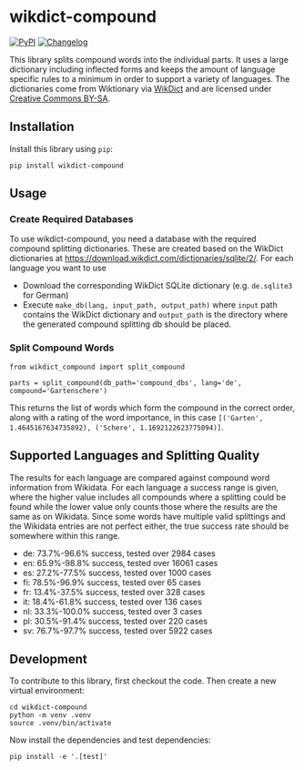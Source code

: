 # wikdict-compound

[![PyPI](https://img.shields.io/pypi/v/wikdict-compound.svg)](https://pypi.org/project/wikdict-compound/)
[![Changelog](https://img.shields.io/github/v/release/karlb/wikdict-compound?include_prereleases&label=changelog)](https://github.com/karlb/wikdict-compound/releases)

This library splits compound words into the individual parts. It uses a large dictionary including inflected forms and keeps the amount of language specific rules to a minimum in order to support a variety of languages.
The dictionaries come from Wiktionary via [WikDict](https://www.wikdict.com/) and are licensed under [Creative Commons BY-SA](https://creativecommons.org/licenses/by-sa/3.0/).

## Installation

Install this library using `pip`:

    pip install wikdict-compound

## Usage

### Create Required Databases

To use wikdict-compound, you need a database with the required compound splitting dictionaries. These are created based on the WikDict dictionaries at <https://download.wikdict.com/dictionaries/sqlite/2/>. For each language you want to use
* Download the corresponding WikDict SQLite dictionary (e.g. `de.sqlite3` for German)
* Execute `make_db(lang, input_path, output_path)` where `input` path contains the WikDict dictionary and `output_path` is the directory where the generated compound splitting db should be placed.

### Split Compound Words

```
from wikdict_compound import split_compound

parts = split_compound(db_path='compound_dbs', lang='de', compound='Gartenschere')
```

This returns the list of words which form the compound in the correct order, along with a rating of the word importance, in this case `[('Garten', 1.4645167634735892), ('Schere', 1.1692122623775094)]`.

## Supported Languages and Splitting Quality

The results for each language are compared against compound word information from Wikidata.
For each language a success range is given, where the higher value includes all compounds where a splitting could be found while the lower value only counts those where the results are the same as on Wikidata.
Since some words have multiple valid splittings and the Wikidata entries are not perfect either, the true success rate should be somewhere within this range.

<!-- [[[cog
import cog
import subprocess
for lang in 'de en es fi fr it nl pl sv'.split():
    output = subprocess.check_output(
        f'./split_word.py {lang} | tail -1',
        shell=True,
        encoding='utf-8',
    )
    cog.out('* ' +output)
]]] -->
* de: 73.7%-96.6% success, tested over 2984 cases
* en: 65.9%-98.8% success, tested over 16061 cases
* es: 27.2%-77.5% success, tested over 1000 cases
* fi: 78.5%-96.9% success, tested over 65 cases
* fr: 13.4%-37.5% success, tested over 328 cases
* it: 18.4%-61.8% success, tested over 136 cases
* nl: 33.3%-100.0% success, tested over 3 cases
* pl: 30.5%-91.4% success, tested over 220 cases
* sv: 76.7%-97.7% success, tested over 5922 cases
<!-- [[[end]]] -->

## Development

To contribute to this library, first checkout the code. Then create a new virtual environment:

    cd wikdict-compound
    python -m venv .venv
    source .venv/bin/activate

Now install the dependencies and test dependencies:

    pip install -e '.[test]'

<!--
To run the tests:

    pytest
-->
